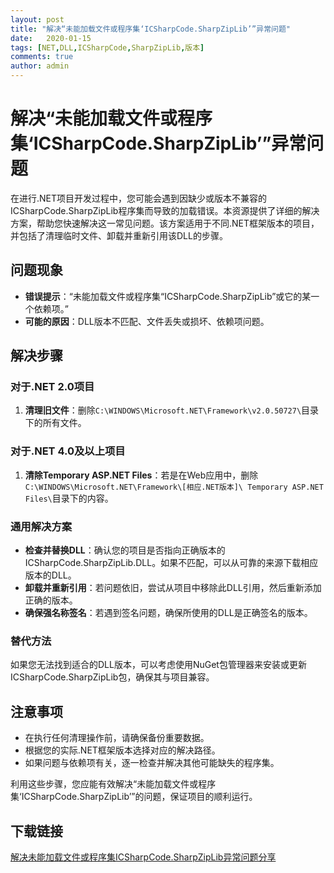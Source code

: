 ```yaml
---
layout: post
title: "解决“未能加载文件或程序集‘ICSharpCode.SharpZipLib’”异常问题"
date:   2020-01-15
tags: [NET,DLL,ICSharpCode,SharpZipLib,版本]
comments: true
author: admin
---
```

# 解决“未能加载文件或程序集‘ICSharpCode.SharpZipLib’”异常问题

在进行.NET项目开发过程中，您可能会遇到因缺少或版本不兼容的ICSharpCode.SharpZipLib程序集而导致的加载错误。本资源提供了详细的解决方案，帮助您快速解决这一常见问题。该方案适用于不同.NET框架版本的项目，并包括了清理临时文件、卸载并重新引用该DLL的步骤。

## 问题现象
- **错误提示**：“未能加载文件或程序集“ICSharpCode.SharpZipLib”或它的某一个依赖项。”
- **可能的原因**：DLL版本不匹配、文件丢失或损坏、依赖项问题。

## 解决步骤

### 对于.NET 2.0项目
1. **清理旧文件**：删除`C:\WINDOWS\Microsoft.NET\Framework\v2.0.50727\`目录下的所有文件。

### 对于.NET 4.0及以上项目
1. **清除Temporary ASP.NET Files**：若是在Web应用中，删除`C:\WINDOWS\Microsoft.NET\Framework\[相应.NET版本]\ Temporary ASP.NET Files\`目录下的内容。

### 通用解决方案
- **检查并替换DLL**：确认您的项目是否指向正确版本的ICSharpCode.SharpZipLib.DLL。如果不匹配，可以从可靠的来源下载相应版本的DLL。
- **卸载并重新引用**：若问题依旧，尝试从项目中移除此DLL引用，然后重新添加正确的版本。
- **确保强名称签名**：若遇到签名问题，确保所使用的DLL是正确签名的版本。

### 替代方法
如果您无法找到适合的DLL版本，可以考虑使用NuGet包管理器来安装或更新ICSharpCode.SharpZipLib包，确保其与项目兼容。

## 注意事项
- 在执行任何清理操作前，请确保备份重要数据。
- 根据您的实际.NET框架版本选择对应的解决路径。
- 如果问题与依赖项有关，逐一检查并解决其他可能缺失的程序集。

利用这些步骤，您应能有效解决“未能加载文件或程序集‘ICSharpCode.SharpZipLib’”的问题，保证项目的顺利运行。

## 下载链接

[解决未能加载文件或程序集ICSharpCode.SharpZipLib异常问题分享](https://pan.quark.cn/s/fb58c48946f9)